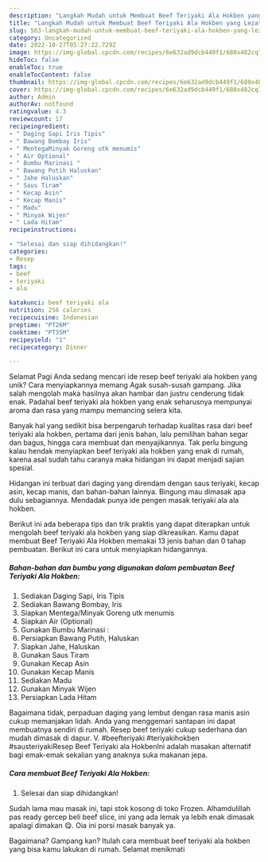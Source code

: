 ```yaml
---
description: "Langkah Mudah untuk Membuat Beef Teriyaki Ala Hokben yang Lezat Sekali"
title: "Langkah Mudah untuk Membuat Beef Teriyaki Ala Hokben yang Lezat Sekali"
slug: 563-langkah-mudah-untuk-membuat-beef-teriyaki-ala-hokben-yang-lezat-sekali
category: Uncategorized
date: 2022-10-27T05:27:22.729Z
image: https://img-global.cpcdn.com/recipes/6e632ad9dcb449f1/680x482cq70/beef-teriyaki-ala-hokben-foto-resep-utama.jpg
hideToc: false
enableToc: true
enableTocContent: false
thumbnail: https://img-global.cpcdn.com/recipes/6e632ad9dcb449f1/680x482cq70/beef-teriyaki-ala-hokben-foto-resep-utama.jpg
cover: https://img-global.cpcdn.com/recipes/6e632ad9dcb449f1/680x482cq70/beef-teriyaki-ala-hokben-foto-resep-utama.jpg
author: Admin
authorAv: notfound
ratingvalue: 4.3
reviewcount: 17
recipeingredient:
- " Daging Sapi Iris Tipis"
- " Bawang Bombay Iris"
- " MentegaMinyak Goreng utk menumis"
- " Air Optional"
- " Bumbu Marinasi "
- " Bawang Putih Haluskan"
- " Jahe Haluskan"
- " Saus Tiram"
- " Kecap Asin"
- " Kecap Manis"
- " Madu"
- " Minyak Wijen"
- " Lada Hitam"
recipeinstructions:

- "Selesai dan siap dihidangkan!"
categories:
- Resep
tags:
- beef
- teriyaki
- ala

katakunci: beef teriyaki ala 
nutrition: 256 calories
recipecuisine: Indonesian
preptime: "PT26M"
cooktime: "PT35M"
recipeyield: "1"
recipecategory: Dinner

---
```



Selamat Pagi Anda sedang mencari ide resep beef teriyaki ala hokben yang unik? Cara menyiapkannya memang Agak susah-susah gampang. Jika salah mengolah maka hasilnya akan hambar dan justru cenderung tidak enak. Padahal beef teriyaki ala hokben yang enak seharusnya mempunyai aroma dan rasa yang mampu memancing selera kita.


Banyak hal yang sedikit bisa berpengaruh terhadap kualitas rasa dari beef teriyaki ala hokben, pertama dari jenis bahan, lalu pemilihan bahan segar dan bagus, hingga cara membuat dan menyajikannya. Tak perlu bingung kalau hendak menyiapkan beef teriyaki ala hokben yang enak di rumah, karena asal sudah tahu caranya maka hidangan ini dapat menjadi sajian spesial.

Hidangan ini terbuat dari daging yang direndam dengan saus teriyaki, kecap asin, kecap manis, dan bahan-bahan lainnya. Bingung mau dimasak apa dulu sebagiannya. Mendadak punya ide pengen masak teriyaki ala ala hokben.


Berikut ini ada beberapa tips dan trik praktis yang dapat diterapkan untuk mengolah beef teriyaki ala hokben yang siap dikreasikan. Kamu dapat membuat Beef Teriyaki Ala Hokben memakai 13 jenis bahan dan 0 tahap pembuatan. Berikut ini cara untuk menyiapkan hidangannya.

<!--inarticleads1-->

##### Bahan-bahan dan bumbu yang digunakan dalam pembuatan Beef Teriyaki Ala Hokben:

1. Sediakan  Daging Sapi, Iris Tipis
1. Sediakan  Bawang Bombay, Iris
1. Siapkan  Mentega/Minyak Goreng utk menumis
1. Siapkan  Air (Optional)
1. Gunakan  Bumbu Marinasi :
1. Persiapkan  Bawang Putih, Haluskan
1. Siapkan  Jahe, Haluskan
1. Gunakan  Saus Tiram
1. Gunakan  Kecap Asin
1. Gunakan  Kecap Manis
1. Sediakan  Madu
1. Gunakan  Minyak Wijen
1. Persiapkan  Lada Hitam


Bagaimana tidak, perpaduan daging yang lembut dengan rasa manis asin cukup memanjakan lidah. Anda yang menggemari santapan ini dapat membuatnya sendiri di rumah. Resep beef teriyaki cukup sederhana dan mudah dimasak di dapur. V. #beefteriyaki #teriyakihokben #sausteriyakiResep Beef Teriyaki ala HokbenIni adalah masakan alternatif bagi emak-emak sekalian yang anaknya suka makanan jepa. 

<!--inarticleads2-->

##### Cara membuat Beef Teriyaki Ala Hokben:


1. Selesai dan siap dihidangkan!

Sudah lama mau masak ini, tapi stok kosong di toko Frozen. Alhamdulillah pas ready gercep beli beef slice, ini yang ada lemak ya lebih enak dimasak apalagi dimakan 😋. Oia ini porsi masak banyak ya. 

Bagaimana? Gampang kan? Itulah cara membuat beef teriyaki ala hokben yang bisa kamu lakukan di rumah. Selamat menikmati
